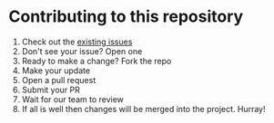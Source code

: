 # Contributing to this repository <!-- omit in toc -->

1. Check out the [existing issues](https://github.com/chick-fil-a/cf-merger-action/issues)
2. Don't see your issue? Open one
3. Ready to make a change? Fork the repo
4. Make your update
5. Open a pull request
6. Submit your PR
7. Wait for our team to review
8. If all is well then changes will be merged into the project. Hurray!
